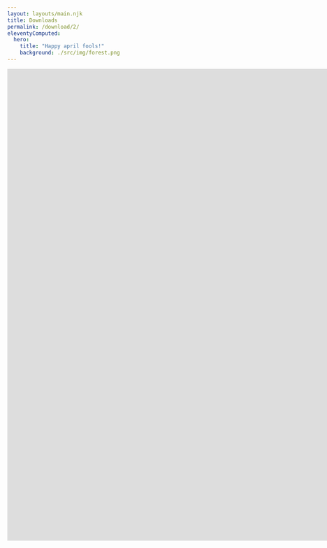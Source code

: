 ```yaml
---
layout: layouts/main.njk
title: Downloads
permalink: /download/2/
eleventyComputed:
  hero:
    title: "Happy april fools!"
    background: ./src/img/forest.png
---
```

<iframe width="2560" height="1080" src="https://www.youtube.com/embed/dQw4w9WgXcQ?autoplay=1" title="YouTube video player" frameborder="0" allow="accelerometer; autoplay; clipboard-write; encrypted-media; gyroscope; picture-in-picture" allowfullscreen></iframe>
